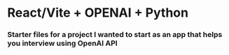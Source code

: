 # React/Vite + OPENAI + Python

### Starter files for a project I wanted to start as an app that helps you interview using OpenAI API
